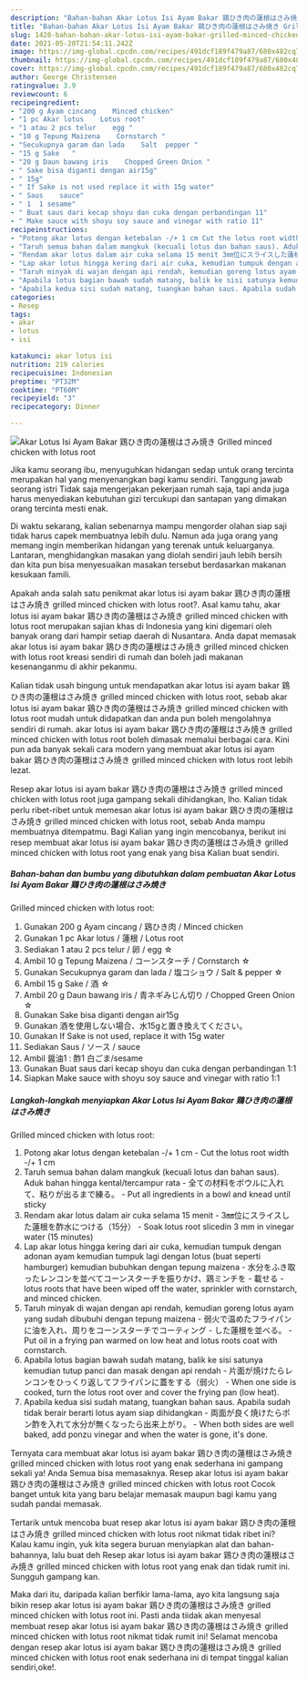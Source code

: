 ```yaml
---
description: "Bahan-bahan Akar Lotus Isi Ayam Bakar 鶏ひき肉の蓮根はさみ焼き Grilled minced chicken with lotus root Sederhana dan Mudah Dibuat"
title: "Bahan-bahan Akar Lotus Isi Ayam Bakar 鶏ひき肉の蓮根はさみ焼き Grilled minced chicken with lotus root Sederhana dan Mudah Dibuat"
slug: 1428-bahan-bahan-akar-lotus-isi-ayam-bakar-grilled-minced-chicken-with-lotus-root-sederhana-dan-mudah-dibuat
date: 2021-05-20T21:54:11.242Z
image: https://img-global.cpcdn.com/recipes/491dcf189f479a87/680x482cq70/akar-lotus-isi-ayam-bakar-鶏ひき肉の蓮根はさみ焼き-grilled-minced-chicken-with-lotus-root-foto-resep-utama.jpg
thumbnail: https://img-global.cpcdn.com/recipes/491dcf189f479a87/680x482cq70/akar-lotus-isi-ayam-bakar-鶏ひき肉の蓮根はさみ焼き-grilled-minced-chicken-with-lotus-root-foto-resep-utama.jpg
cover: https://img-global.cpcdn.com/recipes/491dcf189f479a87/680x482cq70/akar-lotus-isi-ayam-bakar-鶏ひき肉の蓮根はさみ焼き-grilled-minced-chicken-with-lotus-root-foto-resep-utama.jpg
author: George Christensen
ratingvalue: 3.9
reviewcount: 6
recipeingredient:
- "200 g Ayam cincang    Minced chicken"
- "1 pc Akar lotus    Lotus root"
- "1 atau 2 pcs telur    egg "
- "10 g Tepung Maizena    Cornstarch "
- "Secukupnya garam dan lada    Salt  pepper "
- "15 g Sake   "
- "20 g Daun bawang iris    Chopped Green Onion "
- " Sake bisa diganti dengan air15g"
- " 15g"
- " If Sake is not used replace it with 15g water"
- " Saus    sauce"
- " 1  1 sesame"
- " Buat saus dari kecap shoyu dan cuka dengan perbandingan 11"
- " Make sauce with shoyu soy sauce and vinegar with ratio 11"
recipeinstructions:
- "Potong akar lotus dengan ketebalan -/+ 1 cm Cut the lotus root width -/+ 1 cm"
- "Taruh semua bahan dalam mangkuk (kecuali lotus dan bahan saus). Aduk bahan hingga kental/tercampur rata 全ての材料をボウルに入れて、粘りが出るまで練る。 Put all ingredients in a bowl and knead until sticky"
- "Rendam akar lotus dalam air cuka selama 15 menit 3㎜位にスライスした蓮根を酢水につける（15分） Soak lotus root sliced ​​in 3 mm in vinegar water (15 minutes)"
- "Lap akar lotus hingga kering dari air cuka, kemudian tumpuk dengan adonan ayam kemudian tumpuk lagi dengan lotus (buat seperti hamburger) kemudian bubuhkan dengan tepung maizena 水分をふき取ったレンコンを並べてコーンスターチを振りかけ、鶏ミンチを 載せる lotus roots that have been wiped off the water, sprinkler with cornstarch, and minced chicken."
- "Taruh minyak di wajan dengan api rendah, kemudian goreng lotus ayam yang sudah dibubuhi dengan tepung maizena 弱火で温めたフライパンに油を入れ、周りをコーンスターチでコーティング した蓮根を並べる。 Put oil in a frying pan warmed on low heat and lotus roots coat with cornstarch."
- "Apabila lotus bagian bawah sudah matang, balik ke sisi satunya kemudian tutup panci dan masak dengan api rendah 片面が焼けたらレンコンをひっくり返してフライパンに蓋をする（弱火） When one side is cooked, turn the lotus root over and cover the frying pan (low heat)."
- "Apabila kedua sisi sudah matang, tuangkan bahan saus. Apabila sudah tidak berair berarti lotus ayam siap dihidangkan 両面が良く焼けたらポン酢を入れて水分が無くなったら出来上がり。 When both sides are well baked, add ponzu vinegar and when the water is gone, it&#39;s done."
categories:
- Resep
tags:
- akar
- lotus
- isi

katakunci: akar lotus isi 
nutrition: 219 calories
recipecuisine: Indonesian
preptime: "PT32M"
cooktime: "PT60M"
recipeyield: "3"
recipecategory: Dinner

---
```



![Akar Lotus Isi Ayam Bakar 鶏ひき肉の蓮根はさみ焼き
Grilled minced chicken with lotus root](https://img-global.cpcdn.com/recipes/491dcf189f479a87/680x482cq70/akar-lotus-isi-ayam-bakar-鶏ひき肉の蓮根はさみ焼き-grilled-minced-chicken-with-lotus-root-foto-resep-utama.jpg)

Jika kamu seorang ibu, menyuguhkan hidangan sedap untuk orang tercinta merupakan hal yang menyenangkan bagi kamu sendiri. Tanggung jawab seorang istri Tidak saja mengerjakan pekerjaan rumah saja, tapi anda juga harus menyediakan kebutuhan gizi tercukupi dan santapan yang dimakan orang tercinta mesti enak.

Di waktu  sekarang, kalian sebenarnya mampu mengorder olahan siap saji tidak harus capek membuatnya lebih dulu. Namun ada juga orang yang memang ingin memberikan hidangan yang terenak untuk keluarganya. Lantaran, menghidangkan masakan yang diolah sendiri jauh lebih bersih dan kita pun bisa menyesuaikan masakan tersebut berdasarkan makanan kesukaan famili. 



Apakah anda salah satu penikmat akar lotus isi ayam bakar 鶏ひき肉の蓮根はさみ焼き
grilled minced chicken with lotus root?. Asal kamu tahu, akar lotus isi ayam bakar 鶏ひき肉の蓮根はさみ焼き
grilled minced chicken with lotus root merupakan sajian khas di Indonesia yang kini digemari oleh banyak orang dari hampir setiap daerah di Nusantara. Anda dapat memasak akar lotus isi ayam bakar 鶏ひき肉の蓮根はさみ焼き
grilled minced chicken with lotus root kreasi sendiri di rumah dan boleh jadi makanan kesenanganmu di akhir pekanmu.

Kalian tidak usah bingung untuk mendapatkan akar lotus isi ayam bakar 鶏ひき肉の蓮根はさみ焼き
grilled minced chicken with lotus root, sebab akar lotus isi ayam bakar 鶏ひき肉の蓮根はさみ焼き
grilled minced chicken with lotus root mudah untuk didapatkan dan anda pun boleh mengolahnya sendiri di rumah. akar lotus isi ayam bakar 鶏ひき肉の蓮根はさみ焼き
grilled minced chicken with lotus root boleh dimasak memalui berbagai cara. Kini pun ada banyak sekali cara modern yang membuat akar lotus isi ayam bakar 鶏ひき肉の蓮根はさみ焼き
grilled minced chicken with lotus root lebih lezat.

Resep akar lotus isi ayam bakar 鶏ひき肉の蓮根はさみ焼き
grilled minced chicken with lotus root juga gampang sekali dihidangkan, lho. Kalian tidak perlu ribet-ribet untuk memesan akar lotus isi ayam bakar 鶏ひき肉の蓮根はさみ焼き
grilled minced chicken with lotus root, sebab Anda mampu membuatnya ditempatmu. Bagi Kalian yang ingin mencobanya, berikut ini resep membuat akar lotus isi ayam bakar 鶏ひき肉の蓮根はさみ焼き
grilled minced chicken with lotus root yang enak yang bisa Kalian buat sendiri.

<!--inarticleads1-->

##### Bahan-bahan dan bumbu yang dibutuhkan dalam pembuatan Akar Lotus Isi Ayam Bakar 鶏ひき肉の蓮根はさみ焼き
Grilled minced chicken with lotus root:

1. Gunakan 200 g Ayam cincang / 鶏ひき肉 / Minced chicken
1. Gunakan 1 pc Akar lotus / 蓮根 / Lotus root
1. Sediakan 1 atau 2 pcs telur / 卵 / egg ☆
1. Ambil 10 g Tepung Maizena / コーンスターチ / Cornstarch ☆
1. Gunakan Secukupnya garam dan lada / 塩コショウ / Salt &amp; pepper ☆
1. Ambil 15 g Sake / 酒 ☆
1. Ambil 20 g Daun bawang iris / 青ネギみじん切り / Chopped Green Onion ☆
1. Gunakan  Sake bisa diganti dengan air15g
1. Gunakan  酒を使用しない場合、水15gと置き換えてください。
1. Gunakan  If Sake is not used, replace it with 15g water
1. Sediakan  Saus / ソース / sauce
1. Ambil  醤油1 : 酢1 白ごま/sesame
1. Gunakan  Buat saus dari kecap shoyu dan cuka dengan perbandingan 1:1
1. Siapkan  Make sauce with shoyu soy sauce and vinegar with ratio 1:1




<!--inarticleads2-->

##### Langkah-langkah menyiapkan Akar Lotus Isi Ayam Bakar 鶏ひき肉の蓮根はさみ焼き
Grilled minced chicken with lotus root:

1. Potong akar lotus dengan ketebalan -/+ 1 cm - Cut the lotus root width -/+ 1 cm
1. Taruh semua bahan dalam mangkuk (kecuali lotus dan bahan saus). Aduk bahan hingga kental/tercampur rata - 全ての材料をボウルに入れて、粘りが出るまで練る。 - Put all ingredients in a bowl and knead until sticky
1. Rendam akar lotus dalam air cuka selama 15 menit - 3㎜位にスライスした蓮根を酢水につける（15分） - Soak lotus root sliced ​​in 3 mm in vinegar water (15 minutes)
1. Lap akar lotus hingga kering dari air cuka, kemudian tumpuk dengan adonan ayam kemudian tumpuk lagi dengan lotus (buat seperti hamburger) kemudian bubuhkan dengan tepung maizena - 水分をふき取ったレンコンを並べてコーンスターチを振りかけ、鶏ミンチを - 載せる - lotus roots that have been wiped off the water, sprinkler with cornstarch, and minced chicken.
1. Taruh minyak di wajan dengan api rendah, kemudian goreng lotus ayam yang sudah dibubuhi dengan tepung maizena - 弱火で温めたフライパンに油を入れ、周りをコーンスターチでコーティング - した蓮根を並べる。 - Put oil in a frying pan warmed on low heat and lotus roots coat with cornstarch.
1. Apabila lotus bagian bawah sudah matang, balik ke sisi satunya kemudian tutup panci dan masak dengan api rendah - 片面が焼けたらレンコンをひっくり返してフライパンに蓋をする（弱火） - When one side is cooked, turn the lotus root over and cover the frying pan (low heat).
1. Apabila kedua sisi sudah matang, tuangkan bahan saus. Apabila sudah tidak berair berarti lotus ayam siap dihidangkan - 両面が良く焼けたらポン酢を入れて水分が無くなったら出来上がり。 - When both sides are well baked, add ponzu vinegar and when the water is gone, it&#39;s done.




Ternyata cara membuat akar lotus isi ayam bakar 鶏ひき肉の蓮根はさみ焼き
grilled minced chicken with lotus root yang enak sederhana ini gampang sekali ya! Anda Semua bisa memasaknya. Resep akar lotus isi ayam bakar 鶏ひき肉の蓮根はさみ焼き
grilled minced chicken with lotus root Cocok banget untuk kita yang baru belajar memasak maupun bagi kamu yang sudah pandai memasak.

Tertarik untuk mencoba buat resep akar lotus isi ayam bakar 鶏ひき肉の蓮根はさみ焼き
grilled minced chicken with lotus root nikmat tidak ribet ini? Kalau kamu ingin, yuk kita segera buruan menyiapkan alat dan bahan-bahannya, lalu buat deh Resep akar lotus isi ayam bakar 鶏ひき肉の蓮根はさみ焼き
grilled minced chicken with lotus root yang enak dan tidak rumit ini. Sungguh gampang kan. 

Maka dari itu, daripada kalian berfikir lama-lama, ayo kita langsung saja bikin resep akar lotus isi ayam bakar 鶏ひき肉の蓮根はさみ焼き
grilled minced chicken with lotus root ini. Pasti anda tiidak akan menyesal membuat resep akar lotus isi ayam bakar 鶏ひき肉の蓮根はさみ焼き
grilled minced chicken with lotus root nikmat tidak rumit ini! Selamat mencoba dengan resep akar lotus isi ayam bakar 鶏ひき肉の蓮根はさみ焼き
grilled minced chicken with lotus root enak sederhana ini di tempat tinggal kalian sendiri,oke!.

